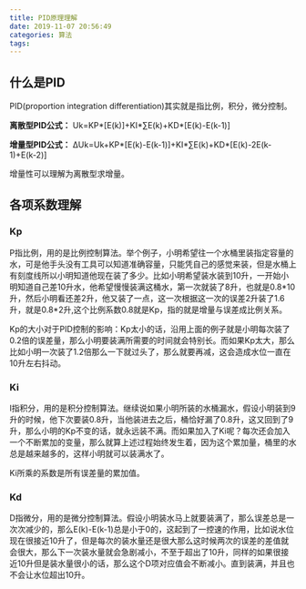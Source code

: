 ```yaml
---
title: PID原理理解
date: 2019-11-07 20:56:49
categories: 算法
tags:
---
```


## 什么是PID

PID(proportion integration differentiation)其实就是指比例，积分，微分控制。

**离散型PID公式：**
Uk=KP*[E(k)]+KI*∑E(k)+KD*[E(k)-E(k-1)]

**增量型PID公式：**
ΔUk=Uk+KP*[E(k)-E(k-1)]+KI*∑E(k)+KD*[E(k)-2E(k-1)+E(k-2)]

增量性可以理解为离散型求增量。

## 各项系数理解

### Kp

P指比例，用的是比例控制算法。举个例子，小明希望往一个水桶里装指定容量的水，可是他手头没有工具可以知道准确容量，只能凭自己的感觉来装，但是水桶上有刻度线所以小明知道他现在装了多少。比如小明希望装水装到10升，一开始小明知道自己差10升水，他希望慢慢装满这桶水，第一次就装了8升，也就是0.8\*10升，然后小明看还差2升，他又装了一点，这一次根据这一次的误差2升装了1.6升，就是0.8\*2升,这个比例系数0.8就是Kp，指的就是增量与误差成比例关系。

Kp的大小对于PID控制的影响：Kp太小的话，沿用上面的例子就是小明每次装了0.2倍的误差量，那么小明要装满所需要的时间就会特别长。而如果Kp太大，那么比如小明一次装了1.2倍那么一下就过头了，那么就要再减，这会造成水位一直在10升左右抖动。

### Ki

I指积分，用的是积分控制算法。继续说如果小明所装的水桶漏水，假设小明装到9升的时候，他下次要装0.8升，当他装进去之后，桶恰好漏了0.8升，这又回到了9升，那么小明的Kp不变的话，就永远装不满。而如果加入了Ki呢？每次还会加入一个不断累加的变量，那么就算上述过程始终发生着，因为这个累加量，桶里的水总是越来越多的，这样小明就可以装满水了。

Ki所乘的系数是所有误差量的累加值。

### Kd

D指微分，用的是微分控制算法。假设小明装水马上就要装满了，那么误差总是一次次减少的，那么E(k)-E(k-1)总是小于0的，这起到了一控速的作用，比如说水位现在很接近10升了，但是每次的装水量还是很大那么这时候两次的误差的差值就会很大，那么下一次装水量就会急剧减小，不至于超出了10升，同样的如果很接近10升但是装水量很小的话，那么这个D项对应值会不断减小。直到装满，并且也不会让水位超出10升。


